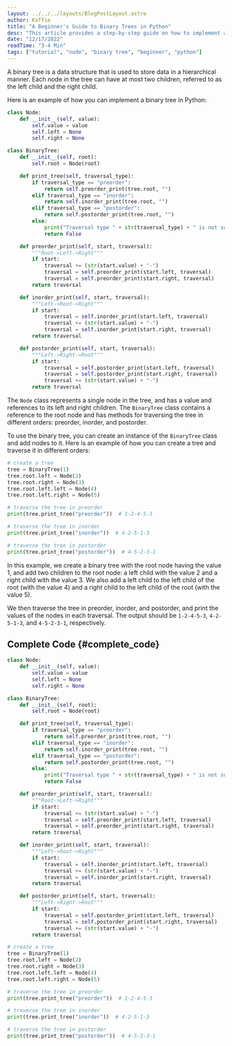 ```yaml
---
layout: ../../../layouts/BlogPostLayout.astro
author: Kxffie
title: "A Beginner's Guide to Binary Trees in Python"
desc: "This article provides a step-by-step guide on how to implement a binary tree in Python. It includes a Node class for representing individual nodes in the tree, as well as a BinaryTree class that contains methods for traversing the tree in different orders. The article also includes example code for creating a binary tree and traversing it in preorder, inorder, and postorder."
date: "12/17/2022"
readTime: "3-4 Min"
tags: ["tutorial", "node", "binary tree", "beginner", "python"]
---
```


A binary tree is a data structure that is used to store data in a hierarchical manner. Each node in the tree can have at most two children, referred to as the left child and the right child.

Here is an example of how you can implement a binary tree in Python:

```py
class Node:
    def __init__(self, value):
        self.value = value
        self.left = None
        self.right = None

class BinaryTree:
    def __init__(self, root):
        self.root = Node(root)

    def print_tree(self, traversal_type):
        if traversal_type == "preorder":
            return self.preorder_print(tree.root, "")
        elif traversal_type == "inorder":
            return self.inorder_print(tree.root, "")
        elif traversal_type == "postorder":
            return self.postorder_print(tree.root, "")
        else:
            print("Traversal type " + str(traversal_type) + " is not supported.")
            return False

    def preorder_print(self, start, traversal):
        """Root->Left->Right"""
        if start:
            traversal += (str(start.value) + "-")
            traversal = self.preorder_print(start.left, traversal)
            traversal = self.preorder_print(start.right, traversal)
        return traversal

    def inorder_print(self, start, traversal):
        """Left->Root->Right"""
        if start:
            traversal = self.inorder_print(start.left, traversal)
            traversal += (str(start.value) + "-")
            traversal = self.inorder_print(start.right, traversal)
        return traversal

    def postorder_print(self, start, traversal):
        """Left->Right->Root"""
        if start:
            traversal = self.postorder_print(start.left, traversal)
            traversal = self.postorder_print(start.right, traversal)
            traversal += (str(start.value) + "-")
        return traversal
```

The `Node` class represents a single node in the tree, and has a value and references to its left and right children. The `BinaryTree` class contains a reference to the root node and has methods for traversing the tree in different orders: preorder, inorder, and postorder.

To use the binary tree, you can create an instance of the `BinaryTree` class and add nodes to it. Here is an example of how you can create a tree and traverse it in different orders:

```py
# create a tree
tree = BinaryTree(1)
tree.root.left = Node(2)
tree.root.right = Node(3)
tree.root.left.left = Node(4)
tree.root.left.right = Node(5)

# traverse the tree in preorder
print(tree.print_tree("preorder"))  # 1-2-4-5-3

# traverse the tree in inorder
print(tree.print_tree("inorder"))  # 4-2-5-1-3

# traverse the tree in postorder
print(tree.print_tree("postorder"))  # 4-5-2-3-1
```

In this example, we create a binary tree with the root node having the value 1, and add two children to the root node: a left child with the value 2 and a right child with the value 3. We also add a left child to the left child of the root (with the value 4) and a right child to the left child of the root (with the value 5).

We then traverse the tree in preorder, inorder, and postorder, and print the values of the nodes in each traversal. The output should be `1-2-4-5-3`, `4-2-5-1-3`, and `4-5-2-3-1`, respectively.

## Complete Code {#complete_code}

```py
class Node:
    def __init__(self, value):
        self.value = value
        self.left = None
        self.right = None

class BinaryTree:
    def __init__(self, root):
        self.root = Node(root)

    def print_tree(self, traversal_type):
        if traversal_type == "preorder":
            return self.preorder_print(tree.root, "")
        elif traversal_type == "inorder":
            return self.inorder_print(tree.root, "")
        elif traversal_type == "postorder":
            return self.postorder_print(tree.root, "")
        else:
            print("Traversal type " + str(traversal_type) + " is not supported.")
            return False

    def preorder_print(self, start, traversal):
        """Root->Left->Right"""
        if start:
            traversal += (str(start.value) + "-")
            traversal = self.preorder_print(start.left, traversal)
            traversal = self.preorder_print(start.right, traversal)
        return traversal

    def inorder_print(self, start, traversal):
        """Left->Root->Right"""
        if start:
            traversal = self.inorder_print(start.left, traversal)
            traversal += (str(start.value) + "-")
            traversal = self.inorder_print(start.right, traversal)
        return traversal

    def postorder_print(self, start, traversal):
        """Left->Right->Root"""
        if start:
            traversal = self.postorder_print(start.left, traversal)
            traversal = self.postorder_print(start.right, traversal)
            traversal += (str(start.value) + "-")
        return traversal

# create a tree
tree = BinaryTree(1)
tree.root.left = Node(2)
tree.root.right = Node(3)
tree.root.left.left = Node(4)
tree.root.left.right = Node(5)

# traverse the tree in preorder
print(tree.print_tree("preorder"))  # 1-2-4-5-3

# traverse the tree in inorder
print(tree.print_tree("inorder"))  # 4-2-5-1-3

# traverse the tree in postorder
print(tree.print_tree("postorder"))  # 4-5-2-3-1
```